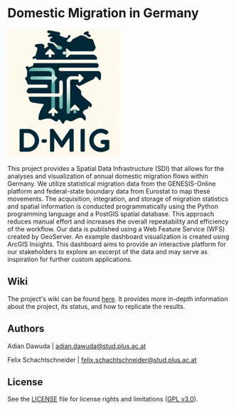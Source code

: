 # Domestic Migration in Germany

![DMIG logo](display_images/dmig.png)

This project provides a Spatial Data Infrastructure (SDI) that allows for the analyses and visualization of annual domestic migration flows within Germany. We utilize statistical migration data from the GENESIS-Online platform and federal-state boundary data from Eurostat to map these movements. The acquisition, integration, and storage of migration statistics and spatial information is conducted programmatically using the Python programming language and a PostGIS spatial database. This approach reduces manual effort and increases the overall repeatability and efficiency of the workflow. Our data is published using a Web Feature Service (WFS) created by GeoServer. An example dashboard visualization is created using ArcGIS Insights. This dashboard aims to provide an interactive platform for our stakeholders to explore an excerpt of the data and may serve as inspiration for further custom applications.

## Wiki

The project's wiki can be found [here](https://git.sbg.ac.at/s1093093/dmig/-/wikis/DMIG-Wiki). It provides more in-depth information about the project, its status, and how to replicate the results.

## Authors

Adian Dawuda | adian.dawuda@stud.plus.ac.at

Felix Schachtschneider | felix.schachtschneider@stud.plus.ac.at

## License

See the [LICENSE](https://git.sbg.ac.at/s1093093/dmig/-/blob/main/LICENSE) file for license rights and limitations ([GPL v3.0](https://www.gnu.org/licenses/gpl-3.0.en.html)).
